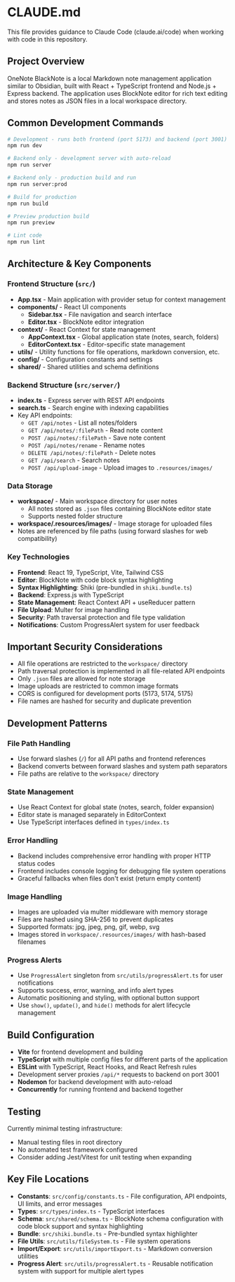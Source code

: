 # CLAUDE.md

This file provides guidance to Claude Code (claude.ai/code) when working with code in this repository.

## Project Overview

OneNote BlackNote is a local Markdown note management application similar to Obsidian, built with React + TypeScript frontend and Node.js + Express backend. The application uses BlockNote editor for rich text editing and stores notes as JSON files in a local workspace directory.

## Common Development Commands

```bash
# Development - runs both frontend (port 5173) and backend (port 3001) concurrently
npm run dev

# Backend only - development server with auto-reload
npm run server

# Backend only - production build and run
npm run server:prod

# Build for production
npm run build

# Preview production build
npm run preview

# Lint code
npm run lint
```

## Architecture & Key Components

### Frontend Structure (`src/`)
- **App.tsx** - Main application with provider setup for context management
- **components/** - React UI components
  - **Sidebar.tsx** - File navigation and search interface
  - **Editor.tsx** - BlockNote editor integration
- **context/** - React Context for state management
  - **AppContext.tsx** - Global application state (notes, search, folders)
  - **EditorContext.tsx** - Editor-specific state management
- **utils/** - Utility functions for file operations, markdown conversion, etc.
- **config/** - Configuration constants and settings
- **shared/** - Shared utilities and schema definitions

### Backend Structure (`src/server/`)
- **index.ts** - Express server with REST API endpoints
- **search.ts** - Search engine with indexing capabilities
- Key API endpoints:
  - `GET /api/notes` - List all notes/folders
  - `GET /api/notes/:filePath` - Read note content
  - `POST /api/notes/:filePath` - Save note content
  - `POST /api/notes/rename` - Rename notes
  - `DELETE /api/notes/:filePath` - Delete notes
  - `GET /api/search` - Search notes
  - `POST /api/upload-image` - Upload images to `.resources/images/`

### Data Storage
- **workspace/** - Main workspace directory for user notes
  - All notes stored as `.json` files containing BlockNote editor state
  - Supports nested folder structure
- **workspace/.resources/images/** - Image storage for uploaded files
- Notes are referenced by file paths (using forward slashes for web compatibility)

### Key Technologies
- **Frontend**: React 19, TypeScript, Vite, Tailwind CSS
- **Editor**: BlockNote with code block syntax highlighting
- **Syntax Highlighting**: Shiki (pre-bundled in `shiki.bundle.ts`)
- **Backend**: Express.js with TypeScript
- **State Management**: React Context API + useReducer pattern
- **File Upload**: Multer for image handling
- **Security**: Path traversal protection and file type validation
- **Notifications**: Custom ProgressAlert system for user feedback

## Important Security Considerations

- All file operations are restricted to the `workspace/` directory
- Path traversal protection is implemented in all file-related API endpoints
- Only `.json` files are allowed for note storage
- Image uploads are restricted to common image formats
- CORS is configured for development ports (5173, 5174, 5175)
- File names are hashed for security and duplicate prevention

## Development Patterns

### File Path Handling
- Use forward slashes (`/`) for all API paths and frontend references
- Backend converts between forward slashes and system path separators
- File paths are relative to the `workspace/` directory

### State Management
- Use React Context for global state (notes, search, folder expansion)
- Editor state is managed separately in EditorContext
- Use TypeScript interfaces defined in `types/index.ts`

### Error Handling
- Backend includes comprehensive error handling with proper HTTP status codes
- Frontend includes console logging for debugging file system operations
- Graceful fallbacks when files don't exist (return empty content)

### Image Handling
- Images are uploaded via multer middleware with memory storage
- Files are hashed using SHA-256 to prevent duplicates
- Supported formats: jpg, jpeg, png, gif, webp, svg
- Images stored in `workspace/.resources/images/` with hash-based filenames

### Progress Alerts
- Use `ProgressAlert` singleton from `src/utils/progressAlert.ts` for user notifications
- Supports success, error, warning, and info alert types
- Automatic positioning and styling, with optional button support
- Use `show()`, `update()`, and `hide()` methods for alert lifecycle management

## Build Configuration

- **Vite** for frontend development and building
- **TypeScript** with multiple config files for different parts of the application
- **ESLint** with TypeScript, React Hooks, and React Refresh rules
- Development server proxies `/api/*` requests to backend on port 3001
- **Nodemon** for backend development with auto-reload
- **Concurrently** for running frontend and backend together

## Testing

Currently minimal testing infrastructure:
- Manual testing files in root directory
- No automated test framework configured
- Consider adding Jest/Vitest for unit testing when expanding

## Key File Locations

- **Constants**: `src/config/constants.ts` - File configuration, API endpoints, UI limits, and error messages
- **Types**: `src/types/index.ts` - TypeScript interfaces
- **Schema**: `src/shared/schema.ts` - BlockNote schema configuration with code block support and syntax highlighting
- **Bundle**: `src/shiki.bundle.ts` - Pre-bundled syntax highlighter
- **File Utils**: `src/utils/fileSystem.ts` - File system operations
- **Import/Export**: `src/utils/importExport.ts` - Markdown conversion utilities
- **Progress Alert**: `src/utils/progressAlert.ts` - Reusable notification system with support for multiple alert types